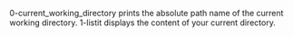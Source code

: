0-current_working_directory prints the absolute path name of the current working directory.
1-listit displays the content of your current directory.

